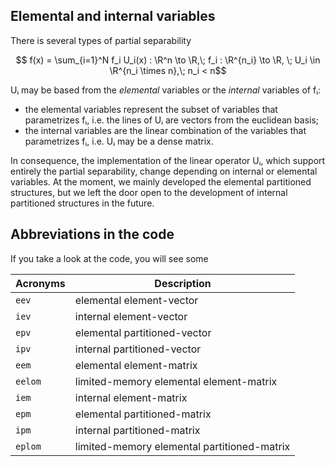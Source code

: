 ## Elemental and internal variables

There is several types of partial separability
```math
  f(x) = \sum_{i=1}^N f_i U_i(x) : \R^n \to \R,\; f_i : \R^{n_i} \to \R, \; U_i \in \R^{n_i \times n},\; n_i < n
```
Uᵢ may be based from the *elemental* variables or the *internal* variables of fᵢ:
- the elemental variables represent the subset of variables that parametrizes fᵢ, i.e. the lines of Uᵢ are vectors from the euclidean basis;
- the internal variables are the linear combination of the variables that parametrizes fᵢ, i.e. Uᵢ may be a dense matrix.

In consequence, the implementation of the linear operator Uᵢ, which support entirely the partial separability, change depending on internal or elemental variables.
At the moment, we mainly developed the elemental partitioned structures, but we left the door open to the development of internal partitioned structures in the future.


## Abbreviations in the code
If you take a look at the code, you will see some

Acronyms  | Description
----------|------------
`eev`     | elemental element-vector
`iev`     | internal element-vector
`epv`     | elemental partitioned-vector
`ipv`     | internal partitioned-vector
`eem`     | elemental element-matrix
`eelom`   | limited-memory elemental element-matrix
`iem`     | internal element-matrix
`epm`     | elemental partitioned-matrix
`ipm`     | internal partitioned-matrix
`eplom`   | limited-memory elemental partitioned-matrix